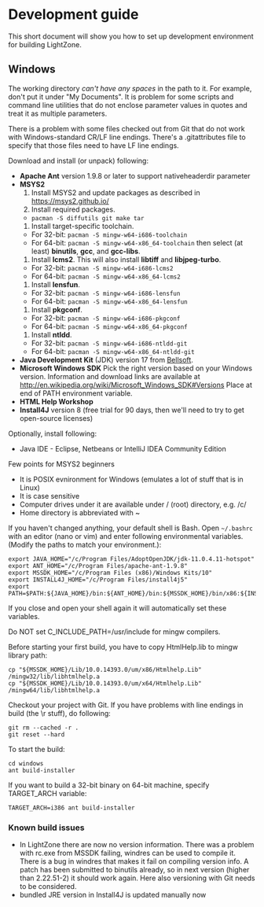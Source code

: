 # Development guide

This short document will show you how to set up development environment for building LightZone.

## Windows

The working directory _can't have any spaces_ in the path to it. For example, don't put it under
"My Documents". It is problem for some scripts and command line utilities that do not enclose
parameter values in quotes and treat it as multiple parameters.

There is a problem with some files checked out from Git that do not work with Windows-standard CR/LF
line endings. There's a .gitattributes file to specify that those files need to have LF line endings.

Download and install (or unpack) following:

- __Apache Ant__ version 1.9.8 or later to support nativeheaderdir parameter
- __MSYS2__
  1. Install MSYS2 and update packages as described in <https://msys2.github.io/>
  1. Install required packages.
  - `pacman -S diffutils git make tar`
  1. Install target-specific toolchain.
  - For 32-bit: `pacman -S mingw-w64-i686-toolchain`
  - For 64-bit: `pacman -S mingw-w64-x86_64-toolchain`
  then select (at least) __binutils__, __gcc__, and __gcc-libs__.
  1. Install __lcms2__. This will also install __libtiff__ and __libjpeg-turbo__.
  - For 32-bit: `pacman -S mingw-w64-i686-lcms2`
  - For 64-bit: `pacman -S mingw-w64-x86_64-lcms2`
  1. Install __lensfun__.
  - For 32-bit: `pacman -S mingw-w64-i686-lensfun`
  - For 64-bit: `pacman -S mingw-w64-x86_64-lensfun`
  1. Install __pkgconf__.
  - For 32-bit: `pacman -S mingw-w64-i686-pkgconf`
  - For 64-bit: `pacman -S mingw-w64-x86_64-pkgconf`
  1. Install __ntldd__.
  - For 32-bit: `pacman -S mingw-w64-i686-ntldd-git`
  - For 64-bit: `pacman -S mingw-w64-x86_64-ntldd-git`
- __Java Development Kit__ (JDK) version 17 from [Bellsoft](https://bell-sw.com/pages/downloads/).
- __Microsoft Windows SDK__
    Pick the right version based on your Windows version. Information and download links are
    available at
    <http://en.wikipedia.org/wiki/Microsoft_Windows_SDK#Versions>
    Place at end of PATH environment variable.
- __HTML Help Workshop__
- __Install4J__ version 8 (free trial for 90 days, then we'll need to try to get open-source licenses)

Optionally, install following:

- Java IDE - Eclipse, Netbeans or IntelliJ IDEA Community Edition

Few points for MSYS2 beginners

- It is POSIX evnironment for Windows (emulates a lot of stuff that is in Linux)
- It is case sensitive
- Computer drives under it are available under / (root) directory, e.g. /c/
- Home directory is abbreviated with ~

If you haven't changed anything, your default shell is Bash. Open `~/.bashrc` with an editor (nano
or vim) and enter following environmental variables. (Modify the paths to match your environment.):

    export JAVA_HOME="/c/Program Files/AdoptOpenJDK/jdk-11.0.4.11-hotspot"
    export ANT_HOME="/c/Program Files/apache-ant-1.9.8"
    export MSSDK_HOME="/c/Program Files (x86)/Windows Kits/10"
    export INSTALL4J_HOME="/c/Program Files/install4j5"
    export PATH=$PATH:${JAVA_HOME}/bin:${ANT_HOME}/bin:${MSSDK_HOME}/bin/x86:${INSTALL4J_HOME}/bin;

If you close and open your shell again it will automatically set these variables.

Do NOT set C_INCLUDE_PATH=/usr/include for mingw compilers.

Before starting your first build, you have to copy HtmlHelp.lib to mingw library path:

    cp "${MSSDK_HOME}/Lib/10.0.14393.0/um/x86/Htmlhelp.Lib" /mingw32/lib/libhtmlhelp.a
    cp "${MSSDK_HOME}/Lib/10.0.14393.0/um/x64/Htmlhelp.Lib" /mingw64/lib/libhtmlhelp.a

Checkout your project with Git. If you have problems with line endings in build (the \r stuff), do
following:

    git rm --cached -r .
    git reset --hard

To start the build:

    cd windows
    ant build-installer

If you want to build a 32-bit binary on 64-bit machine, specify TARGET_ARCH variable:

    TARGET_ARCH=i386 ant build-installer

### Known build issues

- In LightZone there are now no version information. There was a problem with rc.exe from MSSDK
failing, windres can be used to compile it. There is a bug in windres that makes it fail on
compiling version info. A patch has been submitted to binutils already, so in next version (higher
than 2.22.51-2) it should work again. Here also versioning with Git needs to be considered.
- bundled JRE version in Install4J is updated manually now
